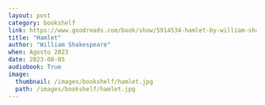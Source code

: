 ```yaml
---
layout: post
category: bookshelf
link: https://www.goodreads.com/book/show/5914534-hamlet-by-william-shakespeare
title: "Hamlet"
author: "William Shakespeare"
when: Agosto 2023
date: 2023-08-05
audiobook: True
image:
  thumbnail: /images/bookshelf/hamlet.jpg
  path: /images/bookshelf/hamlet.jpg
---
```

